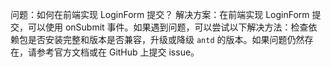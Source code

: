 问题：如何在前端实现 LoginForm 提交？
解决方案：在前端实现 LoginForm 提交，可以使用 onSubmit 事件。如果遇到问题，可以尝试以下解决方法：检查依赖包是否安装完整和版本是否兼容，升级或降级 `antd` 的版本。如果问题仍然存在，请参考官方文档或在 GitHub 上提交 issue。
